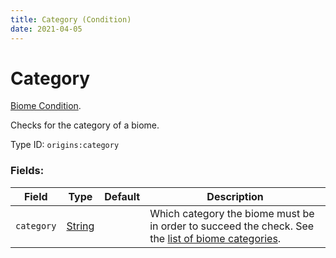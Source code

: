 ```yaml
---
title: Category (Condition)
date: 2021-04-05
---
```

# Category

[Biome Condition](../biome_conditions.md).

Checks for the category of a biome.

Type ID: `origins:category`

### Fields:

Field  | Type | Default | Description
-------|------|---------|-------------
`category` | [String](../data_types/string.md) | |  Which category the biome must be in order to succeed the check. See the [list of biome categories](../misc/biome_categories.md).
